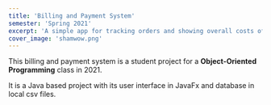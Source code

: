 ```yaml
---
title: 'Billing and Payment System'
semester: 'Spring 2021'
excerpt: 'A simple app for tracking orders and showing overall costs of manufactoring.'
cover_image: 'shamwow.png'
---
```


This billing and payment system is a student project for a **Object-Oriented Programming** class in 2021.

It is a Java based project with its user interface in JavaFx and database in local csv files.